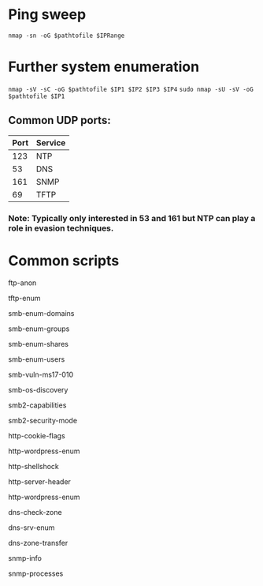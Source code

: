# Ping sweep

```nmap -sn -oG $pathtofile $IPRange```

# Further system enumeration

```nmap -sV -sC -oG $pathtofile $IP1 $IP2 $IP3 $IP4```
```sudo nmap -sU -sV -oG $pathtofile $IP1```

## Common UDP ports:

|Port|Service
|---|---|
|123|NTP|
|53 |DNS|
|161|SNMP|
|69|TFTP|

### Note: Typically only interested in 53 and 161 but NTP can play a role in evasion techniques.

# Common scripts

ftp-anon

tftp-enum

smb-enum-domains

smb-enum-groups

smb-enum-shares

smb-enum-users

smb-vuln-ms17-010

smb-os-discovery

smb2-capabilities

smb2-security-mode

http-cookie-flags

http-wordpress-enum

http-shellshock

http-server-header

http-wordpress-enum

dns-check-zone

dns-srv-enum

dns-zone-transfer

snmp-info

snmp-processes
